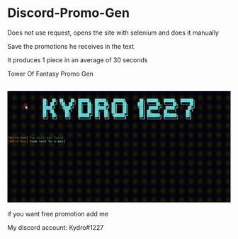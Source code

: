 # Discord-Promo-Gen

Does not use request, opens the site with selenium and does it manually

Save the promotions he receives in the text

It produces 1 piece in an average of 30 seconds

Tower Of Fantasy Promo Gen

<img href='google.com' target="Promo Gen.gif">
<img src='Promo Gen.gif' src="google.com">



if you want free promotion add me

My discord account: Kydro#1227
